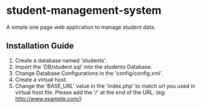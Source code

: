 # student-management-system
A simple one page web application to manage student data.

## Installation Guide
1. Create a database named 'students'.
2. Import the 'DB/student.sql' into the students Database.
3. Change Database Configurations in the 'config/config.xml'.
4. Create a virtual host.
5. Change the 'BASE_URL' value in the 'index.php' to match url you used in virtual host file. Please add the '/' at the end of the URL. (eg: http://www.example.com/)